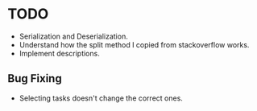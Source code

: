# TODO

* Serialization and Deserialization.
* Understand how the split method I copied from stackoverflow works.
* Implement descriptions.

## Bug Fixing

* Selecting tasks doesn't change the correct ones.
